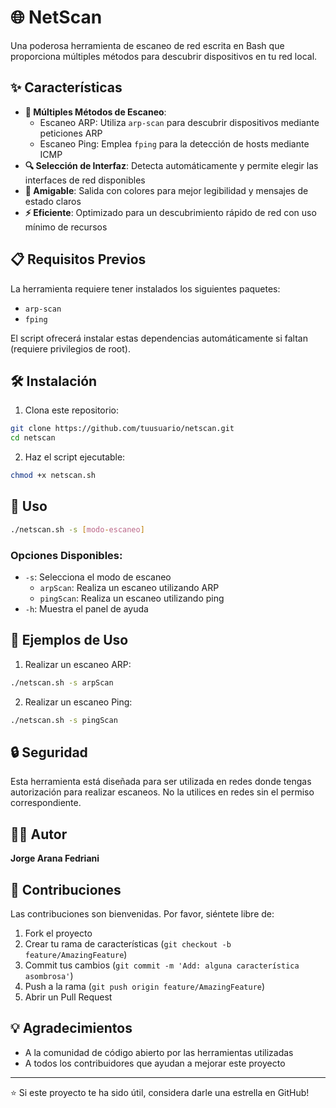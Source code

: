 # 🌐 NetScan

Una poderosa herramienta de escaneo de red escrita en Bash que proporciona múltiples métodos para descubrir dispositivos en tu red local.

## ✨ Características

- **📡 Múltiples Métodos de Escaneo**:
  - Escaneo ARP: Utiliza `arp-scan` para descubrir dispositivos mediante peticiones ARP
  - Escaneo Ping: Emplea `fping` para la detección de hosts mediante ICMP
- **🔍 Selección de Interfaz**: Detecta automáticamente y permite elegir las interfaces de red disponibles
- **👥 Amigable**: Salida con colores para mejor legibilidad y mensajes de estado claros
- **⚡ Eficiente**: Optimizado para un descubrimiento rápido de red con uso mínimo de recursos

## 📋 Requisitos Previos

La herramienta requiere tener instalados los siguientes paquetes:
- `arp-scan`
- `fping`

El script ofrecerá instalar estas dependencias automáticamente si faltan (requiere privilegios de root).

## 🛠️ Instalación

1. Clona este repositorio:
```bash
git clone https://github.com/tuusuario/netscan.git
cd netscan
```

2. Haz el script ejecutable:
```bash
chmod +x netscan.sh
```

## 📖 Uso

```bash
./netscan.sh -s [modo-escaneo]
```

### Opciones Disponibles:
- `-s`: Selecciona el modo de escaneo
  - `arpScan`: Realiza un escaneo utilizando ARP
  - `pingScan`: Realiza un escaneo utilizando ping
- `-h`: Muestra el panel de ayuda

## 🎯 Ejemplos de Uso

1. Realizar un escaneo ARP:
```bash
./netscan.sh -s arpScan
```

2. Realizar un escaneo Ping:
```bash
./netscan.sh -s pingScan
```

## 🔒 Seguridad

Esta herramienta está diseñada para ser utilizada en redes donde tengas autorización para realizar escaneos. No la utilices en redes sin el permiso correspondiente.

## 👨‍💻 Autor

**Jorge Arana Fedriani**

## 🤝 Contribuciones

Las contribuciones son bienvenidas. Por favor, siéntete libre de:
1. Fork el proyecto
2. Crear tu rama de características (`git checkout -b feature/AmazingFeature`)
3. Commit tus cambios (`git commit -m 'Add: alguna característica asombrosa'`)
4. Push a la rama (`git push origin feature/AmazingFeature`)
5. Abrir un Pull Request

## 💡 Agradecimientos

- A la comunidad de código abierto por las herramientas utilizadas
- A todos los contribuidores que ayudan a mejorar este proyecto

---
⭐ Si este proyecto te ha sido útil, considera darle una estrella en GitHub!
